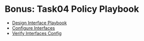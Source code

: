 # Bonus: Task04 Policy Playbook

* [Design Interface Playbook](https://github.com/bert-jan/DEVWKS-3928/blob/main/task04_template_policy/design.md)
* [Configure Interfaces](https://github.com/bert-jan/DEVWKS-3928/blob/main/task04_template_policy/config.md)
* [Verify Interfaces Config](https://github.com/bert-jan/DEVWKS-3928/blob/main/task04_template_policy/verify.md)
